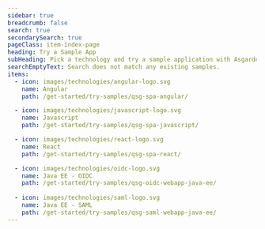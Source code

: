 ```yaml
---
sidebar: true
breadcrumb: false
search: true
secondarySearch: true
pageClass: item-index-page
heading: Try a Sample App
subHeading: Pick a technology and try a sample application with Asgardeo login.
searchEmptyText: Search does not match any existing samples.
items:
  - icon: images/technologies/angular-logo.svg
    name: Angular
    path: /get-started/try-samples/qsg-spa-angular/

  - icon: images/technologies/javascript-logo.svg
    name: Javascript
    path: /get-started/try-samples/qsg-spa-javascript/

  - icon: images/technologies/react-logo.svg
    name: React
    path: /get-started/try-samples/qsg-spa-react/

  - icon: images/technologies/oidc-logo.svg
    name: Java EE - OIDC
    path: /get-started/try-samples/qsg-oidc-webapp-java-ee/
  
  - icon: images/technologies/saml-logo.svg
    name: Java EE - SAML
    path: /get-started/try-samples/qsg-saml-webapp-java-ee/
---
```


<CardView/>

